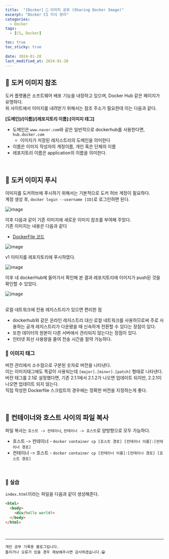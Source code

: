 ```yaml
---
title:  "[Docker] 🐋 이미지 공유 (Sharing Docker Image)"
excerpt: "Docker CS 지식 정리"
categories:
  - Docker
tags:
  - [CS, Docker]

toc: true
toc_sticky: true
 
date: 2024-01-28
last_modified_at: 2024-01-28
---
```


## 📖 도커 이미지 참조

도커 플랫폼은 소프트웨어 배포 기능을 내장하고 있으며, Docker Hub 같은 페이지가 유명하다.  
위 사이트에서 이미지를 내려받기 위해서는 참조 주소가 필요한데 이는 다음과 같다.  

**[도메인]/[이름]/[레포지토리 이름]:[이미지 태그]**

 - 도메인은 `www.naver.com`와 같은 일반적으로 dockerhub를 사용한다면, `hub.docker.com`
   - 이미지가 저장된 레지스트리의 도메인을 의미한다
 - 이름은 이미지 작성자의 계정이름, 개인 혹은 단체의 이름
 - 레포지토리 이름은 application의 이름을 의미한다.  

<br>

## 📖 도커 이미지 푸시

이미지를 도커허브에 푸시하기 위해서는 기본적으로 도커 허브 계정이 필요하다.  
계정 생성 후,  `docker login --username [ID]`로 로그인하면 된다.  

![image](https://github.com/yyechan0602/yyechan0602.github.io/assets/37824506/2743cd15-df57-412d-852a-94487810383f)

이후 다음과 같이 기존 이미지에 새로운 이미지 참조를 부여해 주었다.  
기존 이미지는 내용은 다음과 같다

 - [DockerFile 코드](https://github.com/sixeyed/diamol/tree/master/ch04/exercises/image-gallery)  

![image](https://github.com/yyechan0602/yyechan0602.github.io/assets/37824506/9e4af6ed-63d1-439e-b1cf-7a588f352479)

v1 이미지를 레포지토리에 푸시하였다.  

![image](https://github.com/yyechan0602/yyechan0602.github.io/assets/37824506/5e920e8e-f69b-417c-83bc-cb4f134a75d7)

이후 내 dockerHub에 들어가서 확인해 본 결과 레포지토리애 이미지가 push된 것을 확인할 수 있었다.  

![image](https://github.com/yyechan0602/yyechan0602.github.io/assets/37824506/a7714d9b-cdca-4e09-b65d-fc956fc59c02)

<br>

<div class="notice--warning" markdown="1">
로컬 네트워크에 전용 레지스트리가 있으면 편리한 점

 - dockerhub와 같은 온라인 레지스트리 대신 로컬 네트워크를 사용하므로써 주로 사용하는 공개 레지스트리가 다운됐을 때 신속하게 전환할 수 있다는 장점이 있다.
 - 또한 데이터의 원본이 다른 서버에서 관리되지 않는다는 장점이 있다.
 - 인터넷 회선 사용량을 줄여 전송 시간을 절약 가능하다.
</div>

### 🍄 이미지 태그

버전 관리에서 소수점으로 구분된 숫자로 버전을 나타낸다.  
이는 이미지태그에도 똑같이 사용되는데 `[major].[minor].[patch]` 형태로 나타낸다.  
버전 태그를 2.1로 설정했다면, 기존 2.1.1에서 2.1.2가 나오면 업데이트 되지만, 2.2.1이 나오면 업데이트 되지 않는다.  
직접 작성한 Dockerfile 스크립트의 경우에는 정확한 버전을 지정하는게 좋다.  

<br>

## 📖 컨테이너와 호스트 사이의 파일 복사

파일 복사는 `호스트 -> 컨테이너`, `컨테이너 -> 호스트`로 양방향으로 모두 가능하다.  
 - 호스트 -> 컨테이너 - `docker container cp [호스트 경로] [컨테이너 이름]:[컨테이너 경로]`
 - 컨테이너 -> 호스트 - `docker container cp [컨테이너 이름]:[컨테이너 경로] [호스트 경로]`

<br>

### 🍄 실습

`index.html`이라는 파일을 다음과 같이 생성해준다.  

```html
<html>
  <body>
    <div/hello world!>
  </body>
</html>
```



<br>

***
    개인 공부 기록용 블로그입니다.
    틀리거나 오류가 있을 경우 제보해주시면 감사하겠습니다.😁